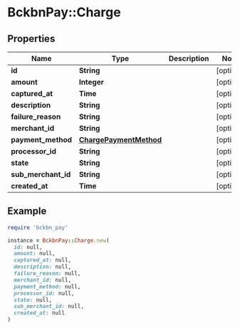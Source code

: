 # BckbnPay::Charge

## Properties

| Name | Type | Description | Notes |
| ---- | ---- | ----------- | ----- |
| **id** | **String** |  | [optional] |
| **amount** | **Integer** |  | [optional] |
| **captured_at** | **Time** |  | [optional] |
| **description** | **String** |  | [optional] |
| **failure_reason** | **String** |  | [optional] |
| **merchant_id** | **String** |  | [optional] |
| **payment_method** | [**ChargePaymentMethod**](ChargePaymentMethod.md) |  | [optional] |
| **processor_id** | **String** |  | [optional] |
| **state** | **String** |  | [optional] |
| **sub_merchant_id** | **String** |  | [optional] |
| **created_at** | **Time** |  | [optional] |

## Example

```ruby
require 'bckbn_pay'

instance = BckbnPay::Charge.new(
  id: null,
  amount: null,
  captured_at: null,
  description: null,
  failure_reason: null,
  merchant_id: null,
  payment_method: null,
  processor_id: null,
  state: null,
  sub_merchant_id: null,
  created_at: null
)
```

